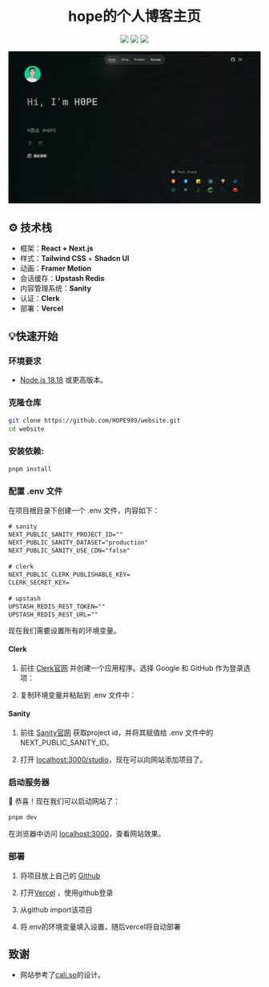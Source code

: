 <h1 align="center">hope的个人博客主页</h1>

<p align="center">
  <img src="https://img.shields.io/badge/License-MIT-orange"/>
  <img src="https://img.shields.io/badge/PRs-Welcome-brightgreen"/>
  <img src="https://img.shields.io/badge/Powered%20by-React-blue"/>
</p>

![home page picture](/public/images/home.png)

## ⚙️ 技术栈

- 框架：**React + Next.js**
- 样式：**Tailwind CSS** + **Shadcn UI**
- 动画：**Framer Motion**
- 会话缓存：**Upstash Redis**
- 内容管理系统：**Sanity**
- 认证：**Clerk**
- 部署：**Vercel**

## 💡快速开始

### 环境要求

- [Node.js 18.18](https://nodejs.org/) 或更高版本。

### 克隆仓库

```bash
git clone https://github.com/HOPE989/website.git
cd website
```

### 安装依赖:

```bash
pnpm install
```

### 配置 .env 文件

在项目根目录下创建一个 .env 文件，内容如下：

```
# sanity
NEXT_PUBLIC_SANITY_PROJECT_ID=""
NEXT_PUBLIC_SANITY_DATASET="production"
NEXT_PUBLIC_SANITY_USE_CDN="false"

# clerk
NEXT_PUBLIC_CLERK_PUBLISHABLE_KEY=
CLERK_SECRET_KEY=

# upstash
UPSTASH_REDIS_REST_TOKEN=""
UPSTASH_REDIS_REST_URL=""

```

现在我们需要设置所有的环境变量。

#### Clerk

1. 前往 [Clerk官网](https://clerk.com/) 并创建一个应用程序。选择 Google 和 GitHub 作为登录选项：

2. 复制环境变量并粘贴到 .env 文件中：

#### Sanity

1. 前往 [Sanity官网](https://www.sanity.io/manage) 获取project id，并将其赋值给 .env 文件中的 NEXT_PUBLIC_SANITY_ID。

2. 打开 [localhost:3000/studio](http://localhost:3333/studio)，现在可以向网站添加项目了。

### 启动服务器

🎉 恭喜！现在我们可以启动网站了：

```bash
pnpm dev
```

在浏览器中访问 [localhost:3000](http://localhost:3000)，查看网站效果。

### 部署

1. 将项目放上自己的 [Github](https://github.com/)

2. 打开[Vercel](https://vercel.com/) ，使用github登录

3. 从github import该项目

4. 将.env的环境变量填入设置，随后vercel将自动部署

## 致谢

- 网站参考了[cali.so](https://cali.so/)的设计。

